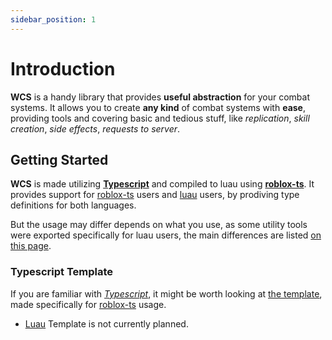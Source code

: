 ```yaml
---
sidebar_position: 1
---
```


# Introduction  

**WCS** is a handy library that provides **useful abstraction** for your combat systems.
It allows you to create **any kind** of combat systems with **ease**, providing tools and covering basic and tedious stuff, like *replication*,
*skill creation*, *side effects*, *requests to server*.

## Getting Started

**WCS** is made utilizing **[Typescript](https://typescriptlang.org/)** and compiled to luau using **[roblox-ts](https://roblox-ts.com/)**. It provides support for
[roblox-ts](https://roblox-ts.com/) users and [luau](https://luau-lang.org/) users,
by prodiving type definitions for both languages.

But the usage may differ depends on what you use, as some utility tools were exported specifically for luau users,
the main differences are listed [on this page](./intro.md).

### Typescript Template
If you are familiar with *[Typescript](https://typescriptlang.org/)*, it might be worth looking at [the template](https://github.com/g1mmethemoney/WCS-Example),
made specifically for [roblox-ts](https://roblox-ts.com/) usage.
 - [Luau](https://luau-lang.org/) Template is not currently planned.